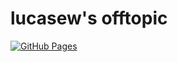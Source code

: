 # lucasew's offtopic

[![GitHub Pages](https://github.com/lucasew/lucasew.github.io/actions/workflows/gh-pages.yaml/badge.svg)](https://github.com/lucasew/lucasew.github.io/actions/workflows/gh-pages.yaml)

